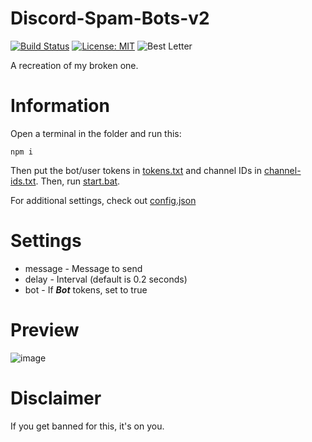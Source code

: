 # Discord-Spam-Bots-v2
[![Build Status](https://travis-ci.com/endlessXD/Discord-Spam-Bots-v2.svg?token=TB29eorpapq4jCos93EN&branch=main)](https://travis-ci.com/endlessXD/Discord-Spam-Bots-v2) [![License: MIT](https://img.shields.io/badge/License-MIT-yellow.svg)](https://opensource.org/licenses/MIT) ![Best Letter](https://img.shields.io/badge/best%20letter-h-orange.svg)

A recreation of my broken one.
# Information
Open a terminal in the folder and run this:
```
npm i
```
Then put the bot/user tokens in [tokens.txt](https://github.com/endlessXD/Discord-Spam-Bots-v2/blob/main/tokens.txt) and channel IDs in [channel-ids.txt](https://github.com/endlessXD/Discord-Spam-Bots-v2/blob/main/channel-ids.txt). Then, run [start.bat](https://github.com/endlessXD/Discord-Spam-Bots-v2/blob/main/start.bat).

For additional settings, check out [config.json](https://github.com/endlessXD/Discord-Spam-Bots-v2/blob/main/config/config.json)
# Settings
* message  -  Message to send
* delay    -  Interval (default is 0.2 seconds)
* bot      -  If ***Bot*** tokens, set to true
# Preview
![image](https://media.discordapp.net/attachments/801224361419079781/808842913559216148/unknown.png)
# Disclaimer
If you get banned for this, it's on you.
